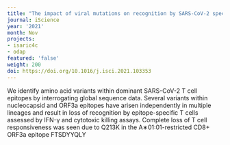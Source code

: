 ```yaml
---
title: "The impact of viral mutations on recognition by SARS-CoV-2 specific T\_cells."
journal: iScience
year: '2021'
month: Nov
projects:
- isaric4c
- odap
featured: 'false'
weight: 200
doi: https://doi.org/10.1016/j.isci.2021.103353
---
```


We identify amino acid variants within dominant SARS-CoV-2 T cell epitopes by interrogating global sequence data. Several variants within nucleocapsid and ORF3a epitopes have arisen independently in multiple lineages and result in loss of recognition by epitope-specific T cells assessed by IFN-γ and cytotoxic killing assays. Complete loss of T cell responsiveness was seen due to Q213K in the A∗01:01-restricted CD8+ ORF3a epitope FTSDYYQLY